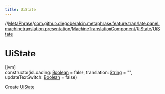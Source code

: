 ```yaml
---
title: UiState
---
```

//[MetaPhrase](../../../../index.html)/[com.github.diegoberaldin.metaphrase.feature.translate.panel.machinetranslation.presentation](../../index.html)/[MachineTranslationComponent](../index.html)/[UiState](index.html)/[UiState](-ui-state.html)



# UiState



[jvm]\
constructor(isLoading: [Boolean](https://kotlinlang.org/api/latest/jvm/stdlib/kotlin/-boolean/index.html) = false, translation: [String](https://kotlinlang.org/api/latest/jvm/stdlib/kotlin/-string/index.html) = &quot;&quot;, updateTextSwitch: [Boolean](https://kotlinlang.org/api/latest/jvm/stdlib/kotlin/-boolean/index.html) = false)



Create [UiState](index.html)




